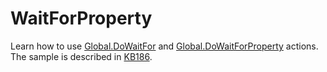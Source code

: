# WaitForProperty

Learn how to use [Global.DoWaitFor](https://rapisedoc.inflectra.com/Libraries/Global/#DoWaitFor) and [Global.DoWaitForProperty](https://rapisedoc.inflectra.com/Libraries/Global/#DoWaitForProperty) actions. The sample is described in [KB186](https://www.inflectra.com/Support/KnowledgeBase/KB186.aspx).